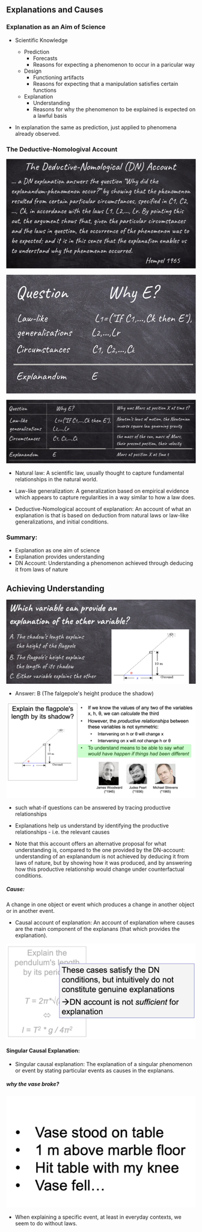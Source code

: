 ## Explanations and Causes

### Explanation as an Aim of Science

- Scientific Knowledge
    - Prediction
        - Forecasts
        - Reasons for expecting a phenomenon to occur in a paricular way
    - Design
        - Functioning artifacts
        - Reasons for expecting that a manipulation satisfies certain functions
    - Explanation
        - Understanding
        - Reasons for why the phenomenon to be explained is expected on a lawful basis

- In explanation the same as prediction, just applied to phenomena already observed. 

### The Deductive-Nomologival Account

![](Pictures/explanation01.png)

![](Pictures/explanation02.png)

![](Pictures/explanation03.png)


- Natural law: A scientific law, usually thought to capture fundamental relationships in the natural world.

- Law-like generalization: A generalization based on empirical evidence which appears to capture regularities in a way similar to how a law does.

- Deductive-Nomological account of explanation: An account of what an explanation is that is based on deduction from natural laws or law-like generalizations, and initial conditions.

### Summary:
- Explanation as one aim of science
- Explanation provides understanding
- DN Account: Understanding a phenomenon achieved through deducing it from laws of nature

## Achieving Understanding

![](Pictures/explanation04.png)

- Answer: B (The falgepole's height produce the shadow)

![](Pictures/explanation05.png)

- such what-if questions can be answered by tracing productive relationships 
- Explanations help us understand by identifying the productive relationships - i.e. the relevant causes

- Note that this account offers an alternative proposal for what understanding is, compared to the one provided by the DN-account: understanding of an explanandum is not achieved by deducing it from laws of nature, but by showing how it was produced, and by answering how this productive relationship would change under counterfactual conditions. 

##### Cause: 
A change in one object or event which produces a change in another object or in another event.

- Causal account of explanation: An account of explanation where causes are the main component of the explanans (that which provides the explanation).

![](Pictures/explanation06.png)


#### Singular Causal Explanation:
- Singular causal explanation: The explanation of a singular phenomenon or event by stating particular events as causes in the explanans.

##### why the vase broke?

![](Pictures/explanation07.png)

- When explaining a specific event, at least in everyday contexts, we seem to do without laws. 